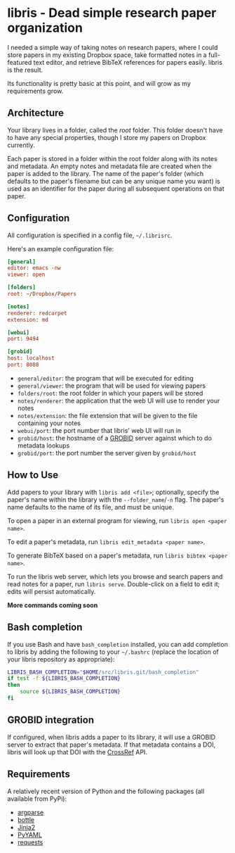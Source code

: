 libris - Dead simple research paper organization
==========

I needed a simple way of taking notes on research papers, where I could store
papers in my existing Dropbox space, take formatted notes in a full-featured
text editor, and retrieve BibTeX references for papers easily. libris is the
result.

Its functionality is pretty basic at this point, and will grow as my
requirements grow.

## Architecture

Your library lives in a folder, called the _root_ folder. This folder
doesn't have to have any special properties, though I store my papers on
Dropbox currently.

Each paper is stored in a folder within the root folder along with its notes
and metadata. An empty notes and metadata file are created when the paper is
added to the library. The name of the paper's folder (which defaults to the
paper's filename but can be any unique name you want) is used as an identifier
for the paper during all subsequent operations on that paper.

## Configuration

All configuration is specified in a config file, `~/.librisrc`.

Here's an example configuration file:

```ini
[general]
editor: emacs -nw
viewer: open

[folders]
root: ~/Dropbox/Papers

[notes]
renderer: redcarpet
extension: md

[webui]
port: 9494

[grobid]
host: localhost
port: 8080
```

* `general/editor`: the program that will be executed for editing
* `general/viewer`: the program that will be used for viewing papers
* `folders/root`: the root folder in which your papers will be stored
* `notes/renderer`: the application that the web UI will use to render your
notes
* `notes/extension`: the file extension that will be given to the file
containing your notes
* `webui/port`: the port number that libris' web UI will run in
* `grobid/host`: the hostname of a [GROBID][grobid] server against which to do
metadata lookups
* `grobid/port`: the port number the server given by `grobid/host`

## How to Use

Add papers to your library with `libris add <file>`; optionally, specify
the paper's name within the library with the `--folder_name`/`-n` flag. The
paper's name defaults to the name of its file, and must be unique.

To open a paper in an external program for viewing, run `libris open <paper name>`.

To edit a paper's metadata, run `libris edit_metadata <paper name>`.

To generate BibTeX based on a paper's metadata, run
`libris bibtex <paper name>`.

To run the libris web server, which lets you browse and search papers and
read notes for a paper, run `libris serve`. Double-click on a field to edit it;
edits will persist automatically.

**More commands coming soon**

## Bash completion

If you use Bash and have `bash_completion` installed, you can add completion to libris by
adding the following to your `~/.bashrc` (replace the location of your libris repository
as appropriate):

```bash
LIBRIS_BASH_COMPLETION="$HOME/src/libris.git/bash_completion"
if test -f ${LIBRIS_BASH_COMPLETION}
then
    source ${LIBRIS_BASH_COMPLETION}
fi
```

## GROBID integration

If configured, when libris adds a paper to its library, it will use a GROBID
server to extract that paper's metadata. If that metadata contains a DOI,
libris will look up that DOI with the [CrossRef][crossref] API.

## Requirements

A relatively recent version of Python and the following packages (all available
from PyPi):

* [argparse](http://pypi.python.org/pypi/argparse)
* [bottle](http://pypi.python.org/pypi/bottle/)
* [Jinja2](http://pypi.python.org/pypi/Jinja2/)
* [PyYAML](http://pypi.python.org/pypi/PyYAML/)
* [requests](http://pypi.python.org/pypi/requests)

[grobid]: http://grobid.readthedocs.org/en/latest/
[crossref]: http://crossref.org/
